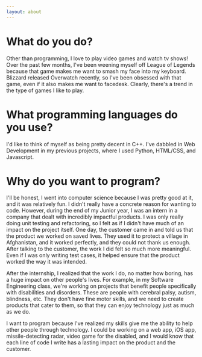 ```yaml
---
layout: about
---
```


# What do you do?
Other than programming, I love to play video games and watch tv shows!
Over the past few months, I've been weening myself off League of Legends because that game makes me
want to smash my face into my keyboard. Blizzard released Overwatch recently, so I've been obsessed
with that game, even if it also makes me want to facedesk. Clearly, there's a trend in the type of
games I like to play.

# What programming languages do you use?
I'd like to think of myself as being pretty decent in C++. I've dabbled in Web Development in my previous projects, where I used Python, HTML/CSS, and Javascript. 

# Why do you want to program?
I'll be honest, I went into computer science because I was pretty good at it, and it was relatively fun. I
didn't really have a concrete reason for wanting to code. However, during the end of my Junior year, I was an intern
in a company that dealt with incredibly impactful products. I was only really doing unit testing and refactoring,
so I felt as if I didn't have much of an impact on the project itself. One day, the customer came in and
told us that the product we worked on saved lives. They used it to protect a village in Afghanistan,
and it worked perfectly, and they could not thank us enough. After talking to the customer, the work
I did felt so much more meaningful. Even if I was only writing test cases, it helped ensure that the product worked the
way it was intended. 

After the internship, I realized that the work I do, no matter how boring, has a huge impact on 
other people's lives. For example, in my Software Engineering class, we're working on projects that
benefit people specifically with disabilities and disorders. These are people with cerebral palsy, autism, blindness, etc.
They don't have fine motor skills, and we need to create products that cater to them, so that they can enjoy technology just as much as we do. 

I want to program because I've realized my skills give me the ability to help other people through technology. I could be working on
a web app, iOS app, missile-detecting radar, video game for the disabled, and I would know that each line of code I write
has a lasting impact on the product and the customer.


